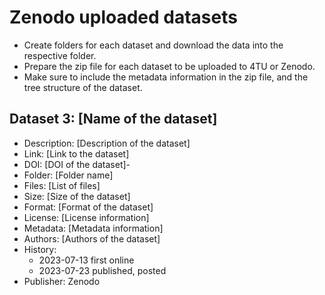 # Zenodo uploaded datasets

- Create folders for each dataset and download the data into the respective folder.
- Prepare the zip file for each dataset to be uploaded to 4TU or Zenodo.
- Make sure to include the metadata information in the zip file, and the tree structure of the dataset.


## Dataset 3: [Name of the dataset]
- Description: [Description of the dataset]
- Link: [Link to the dataset]
- DOI: [DOI of the dataset]-
- Folder: [Folder name]
- Files: [List of files]
- Size: [Size of the dataset]
- Format: [Format of the dataset]
- License: [License information]
- Metadata: [Metadata information]
- Authors: [Authors of the dataset]
- History:
  - 2023-07-13 first online
  - 2023-07-23 published, posted
- Publisher: Zenodo
